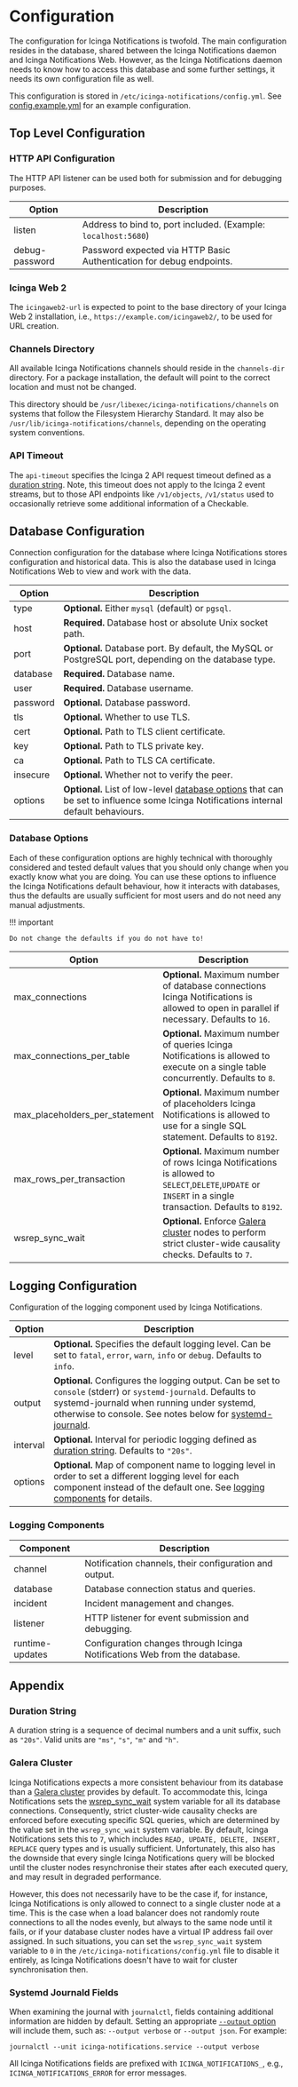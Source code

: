 # Configuration

The configuration for Icinga Notifications is twofold.
The main configuration resides in the database,
shared between the Icinga Notifications daemon and Icinga Notifications Web.
However, as the Icinga Notifications daemon needs to know how to access this database and some further settings,
it needs its own configuration file as well.

This configuration is stored in `/etc/icinga-notifications/config.yml`.
See [config.example.yml](../config.example.yml) for an example configuration.

## Top Level Configuration

### HTTP API Configuration

The HTTP API listener can be used both for submission and for debugging purposes.

| Option         | Description                                                          |
|----------------|----------------------------------------------------------------------|
| listen         | Address to bind to, port included. (Example: `localhost:5680`)       |
| debug-password | Password expected via HTTP Basic Authentication for debug endpoints. |

### Icinga Web 2

The `icingaweb2-url` is expected to point to the base directory of your Icinga Web 2 installation,
i.e., `https://example.com/icingaweb2/`, to be used for URL creation.

### Channels Directory

All available Icinga Notifications channels should reside in the `channels-dir` directory.
For a package installation, the default will point to the correct location and must not be changed.

This directory should be `/usr/libexec/icinga-notifications/channels` on systems that follow the Filesystem Hierarchy Standard.
It may also be `/usr/lib/icinga-notifications/channels`, depending on the operating system conventions.

### API Timeout

The `api-timeout` specifies the Icinga 2 API request timeout defined as a [duration string](#duration-string).
Note, this timeout does not apply to the Icinga 2 event streams, but to those API endpoints
like `/v1/objects`, `/v1/status` used to occasionally retrieve some additional information of a Checkable.

## Database Configuration

Connection configuration for the database where Icinga Notifications stores configuration and historical data.
This is also the database used in Icinga Notifications Web to view and work with the data.

| Option   | Description                                                                                                                                               |
|----------|-----------------------------------------------------------------------------------------------------------------------------------------------------------|
| type     | **Optional.** Either `mysql` (default) or `pgsql`.                                                                                                        |
| host     | **Required.** Database host or absolute Unix socket path.                                                                                                 |
| port     | **Optional.** Database port. By default, the MySQL or PostgreSQL port, depending on the database type.                                                    |
| database | **Required.** Database name.                                                                                                                              |
| user     | **Required.** Database username.                                                                                                                          |
| password | **Optional.** Database password.                                                                                                                          |
| tls      | **Optional.** Whether to use TLS.                                                                                                                         |
| cert     | **Optional.** Path to TLS client certificate.                                                                                                             |
| key      | **Optional.** Path to TLS private key.                                                                                                                    |
| ca       | **Optional.** Path to TLS CA certificate.                                                                                                                 |
| insecure | **Optional.** Whether not to verify the peer.                                                                                                             |
| options  | **Optional.** List of low-level [database options](#database-options) that can be set to influence some Icinga Notifications internal default behaviours. |

### Database Options

Each of these configuration options are highly technical with thoroughly considered and tested default values that you
should only change when you exactly know what you are doing. You can use these options to influence the Icinga Notifications default
behaviour, how it interacts with databases, thus the defaults are usually sufficient for most users and do not need any
manual adjustments.

!!! important

    Do not change the defaults if you do not have to!

| Option                         | Description                                                                                                                                                 |
|--------------------------------|-------------------------------------------------------------------------------------------------------------------------------------------------------------|
| max_connections                | **Optional.** Maximum number of database connections Icinga Notifications is allowed to open in parallel if necessary. Defaults to `16`.                    |
| max_connections_per_table      | **Optional.** Maximum number of queries Icinga Notifications is allowed to execute on a single table concurrently. Defaults to `8`.                         |
| max_placeholders_per_statement | **Optional.** Maximum number of placeholders Icinga Notifications is allowed to use for a single SQL statement. Defaults to `8192`.                         |
| max_rows_per_transaction       | **Optional.** Maximum number of rows Icinga Notifications is allowed to `SELECT`,`DELETE`,`UPDATE` or `INSERT` in a single transaction. Defaults to `8192`. |
| wsrep_sync_wait                | **Optional.** Enforce [Galera cluster](#galera-cluster) nodes to perform strict cluster-wide causality checks. Defaults to `7`.                             |

## Logging Configuration

Configuration of the logging component used by Icinga Notifications.

| Option   | Description                                                                                                                                                                                                                                           |
|----------|-------------------------------------------------------------------------------------------------------------------------------------------------------------------------------------------------------------------------------------------------------|
| level    | **Optional.** Specifies the default logging level. Can be set to `fatal`, `error`, `warn`, `info` or `debug`. Defaults to `info`.                                                                                                                     |
| output   | **Optional.** Configures the logging output. Can be set to `console` (stderr) or `systemd-journald`. Defaults to systemd-journald when running under systemd, otherwise to console. See notes below for [systemd-journald](#systemd-journald-fields). |
| interval | **Optional.** Interval for periodic logging defined as [duration string](#duration-string). Defaults to `"20s"`.                                                                                                                                      |
| options  | **Optional.** Map of component name to logging level in order to set a different logging level for each component instead of the default one. See [logging components](#logging-components) for details.                                              |

### Logging Components

| Component       | Description                                                               |
|-----------------|---------------------------------------------------------------------------|
| channel         | Notification channels, their configuration and output.                    |
| database        | Database connection status and queries.                                   |
| incident        | Incident management and changes.                                          |
| listener        | HTTP listener for event submission and debugging.                         |
| runtime-updates | Configuration changes through Icinga Notifications Web from the database. |

## Appendix

### Duration String

A duration string is a sequence of decimal numbers and a unit suffix, such as `"20s"`.
Valid units are `"ms"`, `"s"`, `"m"` and `"h"`.

### Galera Cluster

Icinga Notifications expects a more consistent behaviour from its database than a
[Galera cluster](https://mariadb.com/kb/en/what-is-mariadb-galera-cluster/) provides by default. To accommodate this,
Icinga Notifications sets the [wsrep_sync_wait](https://mariadb.com/kb/en/galera-cluster-system-variables/#wsrep_sync_wait) system
variable for all its database connections. Consequently, strict cluster-wide causality checks are enforced before
executing specific SQL queries, which are determined by the value set in the `wsrep_sync_wait` system variable.
By default, Icinga Notifications sets this to `7`, which includes `READ, UPDATE, DELETE, INSERT, REPLACE` query types and is
usually sufficient. Unfortunately, this also has the downside that every single Icinga Notifications query will be blocked until
the cluster nodes resynchronise their states after each executed query, and may result in degraded performance.

However, this does not necessarily have to be the case if, for instance, Icinga Notifications is only allowed to connect to a
single cluster node at a time. This is the case when a load balancer does not randomly route connections to all the
nodes evenly, but always to the same node until it fails, or if your database cluster nodes have a virtual IP address
fail over assigned. In such situations, you can set the `wsrep_sync_wait` system variable to `0` in the
`/etc/icinga-notifications/config.yml` file to disable it entirely, as Icinga Notifications doesn't have to wait for cluster
synchronisation then.

### Systemd Journald Fields

When examining the journal with `journalctl`, fields containing additional information are hidden by default.
Setting an appropriate
[`--output` option](https://www.freedesktop.org/software/systemd/man/latest/journalctl.html#Output%20Options)
will include them, such as: `--output verbose` or `--output json`.
For example:

```
journalctl --unit icinga-notifications.service --output verbose
```

All Icinga Notifications fields are prefixed with `ICINGA_NOTIFICATIONS_`,
e.g., `ICINGA_NOTIFICATIONS_ERROR` for error messages.
